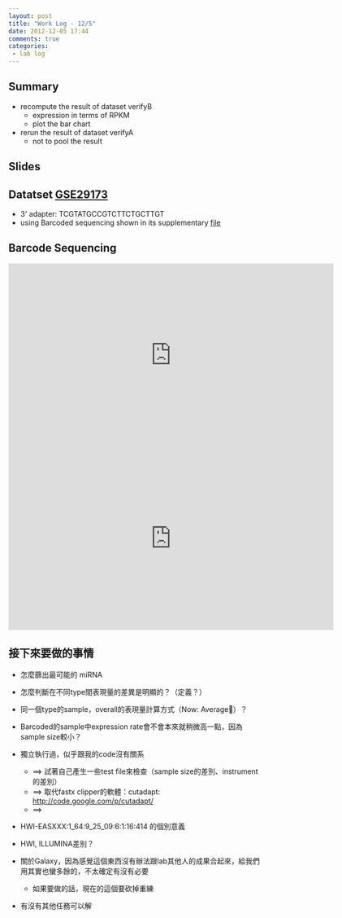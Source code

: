 ```yaml
---
layout: post
title: "Work Log - 12/5"
date: 2012-12-05 17:44
comments: true
categories: 
 - lab log
---
```


## Summary

* recompute the result of dataset verifyB
    * expression in terms of RPKM
    * plot the bar chart
* rerun the result of dataset verifyA
    * not to pool the result

## Slides

<script async class="speakerdeck-embed" data-id="44b3f06020ef0130321a22000a9d04d3" data-ratio="1.33333333333333" src="//speakerdeck.com/assets/embed.js"></script>

<!-- more -->
## Datatset [GSE29173]

* 3' adapter: TCGTATGCCGTCTTCTGCTTGT
* using Barcoded sequencing shown in its supplementary [file][supp]

[supp]: http://cancerres.aacrjournals.org/content/suppl/2011/05/17/0008-5472.CAN-11-0608.DC1/Tables_Supplement_June2011.xls


[GSE29173]: http://www.ncbi.nlm.nih.gov/geo/query/acc.cgi?acc=GSE29173

## Barcode Sequencing
<div class="video-container">
<iframe width="640" height="360" src="http://www.youtube-nocookie.com/embed/hgSoJiOoSQQ?rel=0" frameborder="0" allowfullscreen></iframe>
</div>
<div class="video-container">
<iframe width="640" height="360" src="http://www.youtube-nocookie.com/embed/W5EftJL5XpQ?rel=0" frameborder="0" allowfullscreen></iframe>
</div>

## 接下來要做的事情
* 怎麼篩出最可能的 miRNA
* 怎麼判斷在不同type間表現量的差異是明顯的？（定義？）
* 同一個type的sample，overall的表現量計算方式（Now: Average）？
* Barcoded的sample中expression rate會不會本來就稍微高一點，因為sample size較小？

* 獨立執行過，似乎跟我的code沒有關系
    * ==> 試著自己產生一些test file來檢查（sample size的差別、instrument的差別）
    * ==> 取代fastx clipper的軟體：cutadapt: <http://code.google.com/p/cutadapt/>
    * ==> 
* HWI-EASXXX:1_64:9_25_09:6:1:16:414 的個別意義
* HWI, ILLUMINA差別？

* 關於Galaxy，因為感覺這個東西沒有辦法跟lab其他人的成果合起來，給我們用其實也蠻多餘的，不太確定有沒有必要
    * 如果要做的話，現在的這個要砍掉重練
* 有沒有其他任務可以解